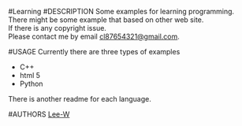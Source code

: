#Learning
#DESCRIPTION
Some examples for learning programming.  
There might be some example that based on other web site.  
If there is any copyright issue.  
Please contact me by email cl87654321@gmail.com.  

#USAGE
Currently there are three types of examples
- C++
- html 5
- Python

There is another readme for each language.


#AUTHORS
[Lee-W](https://github.com/Lee-W/)
